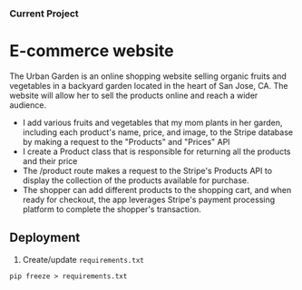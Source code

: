 ### Current Project
# E-commerce website 

  The Urban Garden is an online shopping website selling organic fruits and vegetables in a backyard garden located in the heart of San Jose, CA. The website will allow her to sell the products online and reach a wider audience. 
* I add various fruits and vegetables that my mom plants in her garden, including each product's name, price, and image, to the Stripe database by making a request to the "Products" and "Prices" API 
* I create a Product class that is responsible for returning all the products and their price
* The /product route makes a request to the Stripe's Products API to display the collection of the products available for purchase.
* The shopper can add different products to the shopping cart, and when ready for checkout, the app leverages Stripe's payment processing platform to complete the shopper's transaction. 

## Deployment

1. Create/update `requirements.txt`

```
pip freeze > requirements.txt
```
